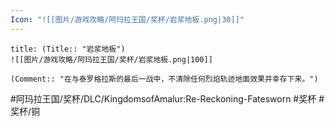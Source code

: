 ```yaml
---
Icon: "![[图片/游戏攻略/阿玛拉王国/奖杯/岩浆地板.png|30]]"
---
```

```ad-common-bronze-trophy
title: (Title:: "岩浆地板")
![[图片/游戏攻略/阿玛拉王国/奖杯/岩浆地板.png|100]]

(Comment:: "在与泰罗格拉斯的最后一战中，不清除任何烈焰轨迹地面效果并幸存下来。")
```

#阿玛拉王国/奖杯/DLC/KingdomsofAmalur:Re-Reckoning-Fatesworn #奖杯 #奖杯/铜
